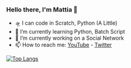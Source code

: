### Hello there, I'm Mattia 👋

- 🛸 I can code in Scratch, Python (A Little)
- 🌱 I’m currently learning Python, Batch Script
- 🔭 I’m currently working on a Social Network
- 📫 How to reach me: [YouTube](https://www.youtube.com/channel/UCohKir-O0ZqYlfwywLaIKpw) - [Twitter](https://twitter.com/etimologyyy)

[![Top Langs](https://github-readme-stats.vercel.app/api/top-langs/?username=etimology&layout=compact)](https://github.com/etimology/github-readme-stats)
